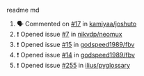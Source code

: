 readme md


<!--START_SECTION:activity--> 
1. 🗣 Commented on [#17](https://github.com/kamiyaa/joshuto/issues/17) in [kamiyaa/joshuto](https://github.com/kamiyaa/joshuto)
2. ❗️ Opened issue [#7](https://github.com/nikvdp/neomux/issues/7) in [nikvdp/neomux](https://github.com/nikvdp/neomux)
3. ❗️ Opened issue [#15](https://github.com/godspeed1989/fbv/issues/15) in [godspeed1989/fbv](https://github.com/godspeed1989/fbv)
4. ❗️ Opened issue [#14](https://github.com/godspeed1989/fbv/issues/14) in [godspeed1989/fbv](https://github.com/godspeed1989/fbv)
5. ❗️ Opened issue [#255](https://github.com/ilius/pyglossary/issues/255) in [ilius/pyglossary](https://github.com/ilius/pyglossary)
<!--END_SECTION:activity-->
